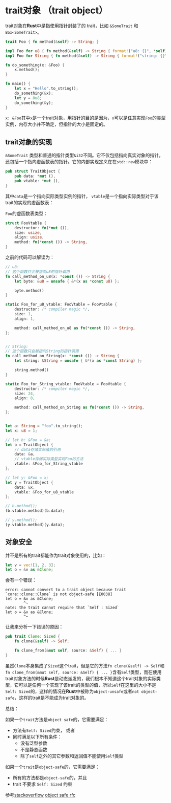 # trait对象 （trait object）

trait对象在**Rust**中是指使用指针封装了的 trait，比如 `&SomeTrait` 和 `Box<SomeTrait>`。

```rust
trait Foo { fn method(&self) -> String; }

impl Foo for u8 { fn method(&self) -> String { format!("u8: {}", *self) } }
impl Foo for String { fn method(&self) -> String { format!("string: {}", *self) } }

fn do_something(x: &Foo) {
    x.method();
}

fn main() {
    let x = "Hello".to_string();
    do_something(&x);
    let y = 8u8;
    do_something(&y);
}
```

`x: &Foo`其中`x`是一个trait对象，用指针的目的是因为，`x`可以是任意实现`Foo`的类型实例，内存大小并不确定，但指针的大小是固定的。

## trait对象的实现

`&SomeTrait` 类型和普通的指针类型`&i32`不同。它不仅包括指向真实对象的指针，还包括一个指向虚函数表的指针。它的内部实现定义在在`std::raw`模块中：

```rust
pub struct TraitObject {
    pub data: *mut (),
    pub vtable: *mut (),
}
```

其中`data`是一个指向实际类型实例的指针， `vtable`是一个指向实际类型对于该trait的实现的虚函数表：

`Foo`的虚函数表类型：

```rust
struct FooVtable {
    destructor: fn(*mut ()),
    size: usize,
    align: usize,
    method: fn(*const ()) -> String,
}
```

之前的代码可以解读为：

```rust
// u8:
// 这个函数只会被指向u8的指针调用
fn call_method_on_u8(x: *const ()) -> String {
    let byte: &u8 = unsafe { &*(x as *const u8) };

    byte.method()
}

static Foo_for_u8_vtable: FooVtable = FooVtable {
    destructor: /* compiler magic */,
    size: 1,
    align: 1,

    method: call_method_on_u8 as fn(*const ()) -> String,
};


// String:
// 这个函数只会被指向String的指针调用
fn call_method_on_String(x: *const ()) -> String {
    let string: &String = unsafe { &*(x as *const String) };

    string.method()
}

static Foo_for_String_vtable: FooVtable = FooVtable {
    destructor: /* compiler magic */,
    size: 24,
    align: 8,

    method: call_method_on_String as fn(*const ()) -> String,
};


let a: String = "foo".to_string();
let x: u8 = 1;

// let b: &Foo = &a;
let b = TraitObject {
    // data存储实际值的引用
    data: &a,
    // vtable存储实际类型实现Foo的方法
    vtable: &Foo_for_String_vtable
};

// let y: &Foo = x;
let y = TraitObject {
    data: &x,
    vtable: &Foo_for_u8_vtable
};

// b.method();
(b.vtable.method)(b.data);

// y.method();
(y.vtable.method)(y.data);
```

## 对象安全

并不是所有的trait都能作为trait对象使用的，比如：

```rust
let v = vec![1, 2, 3];
let o = &v as &Clone;
```

会有一个错误：

```
error: cannot convert to a trait object because trait `core::clone::Clone` is not object-safe [E0038]
let o = &v as &Clone;
        ^~
note: the trait cannot require that `Self : Sized`
let o = &v as &Clone;
        ^~
```
让我来分析一下错误的原因：

```rust
pub trait Clone: Sized {
    fn clone(&self) -> Self;

    fn clone_from(&mut self, source: &Self) { ... }
}
```

虽然`Clone`本身集成了`Sized`这个trait，但是它的方法`fn clone(&self) -> Self`和`fn clone_from(&mut self, source: &Self) { ... }`含有`Self`类型，而在使用trait对象方法的时候**Rust**是动态派发的，我们根本不知道这个trait对象的实际类型，它可以是任何一个实现了该trait的类型的值，所以`Self`在这里的大小不是`Self: Sized`的，这样的情况在**Rust**中被称为`object-unsafe`或者`not object-safe`，这样的trait是不能成为trait对象的。

总结：

如果一个`trait`方法是`object safe`的，它需要满足：
* 方法有`Self: Sized`约束， 或者
* 同时满足以下所有条件：
  * 没有泛型参数
  * 不是静态函数
  * 除了`self`之外的其它参数和返回值不能使用`Self`类型

如果一个`trait`是`object-safe`的，它需要满足：
* 所有的方法都是`object-safe`的，并且
* trait 不要求 `Self: Sized` 约束

参考[stackoverflow](http://stackoverflow.com/questions/29985153/trait-object-is-not-object-safe-error)
[object safe rfc](https://github.com/rust-lang/rfcs/blob/master/text/0255-object-safety.md)
